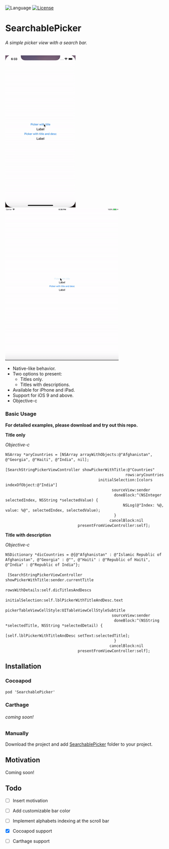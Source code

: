 
![Language](https://img.shields.io/badge/language-objective--c-blue.svg) [![License](https://img.shields.io/badge/license-MIT-green.svg?style=flat)](https://github.com/fastlane/produce/blob/master/LICENSE)
# SearchablePicker
###### A simple picker view with a search bar.
![Animation](demo-screens/demo-iphone.gif)    ![Animation](demo-screens/demo-ipad.gif)
* Native-like behavior. 
* Two options to present:
  * Titles only.
  * Titles with descriptions.
* Available for iPhone and iPad.
* Support for iOS 9 and above.
* Objective-c


### Basic Usage ##
**For detailed examples, please download and try out this repo.**

**Title only**

*Objective-c*
```obj-c
NSArray *aryCountries = [NSArray arrayWithObjects:@"Afghanistan", @"Georgia", @"Haiti", @"India", nil];

[SearchStringPickerViewController showPickerWithTitle:@"Countries"
                                                     rows:aryCountries
                                         initialSelection:[colors indexOfObject:@"India"]
                                               sourceView:sender
                                                doneBlock:^(NSInteger selectedIndex, NSString *selectedValue) {
                                                    NSLog(@"Index: %@, value: %@", selectedIndex, selectedValue);
                                                }
                                              cancelBlock:nil 
                                presentFromViewController:self];                                
```
**Title with description**

*Objective-c*
```obj-c
NSDictionary *dicCountries = @{@"Afghanistan" : @"Islamic Republic of Afghanistan", @"Georgia" : @"", @"Haiti" : @"Republic of Haiti", @"India" : @"Republic of India"};

 [SearchStringPickerViewController showPickerWithTitle:sender.currentTitle
                                          rowsWithDetails:self.dicTitlesAndDescs
                                         initialSelection:self.lblPickerWithTitleAndDesc.text
                                 pickerTableViewCellStyle:UITableViewCellStyleSubtitle
                                               sourceView:sender
                                                doneBlock:^(NSString *selectedTitle, NSString *selectedDetail) {
                                                    [self.lblPickerWithTitleAndDesc setText:selectedTitle];
                                                }
                                              cancelBlock:nil
                                presentFromViewController:self];
```
## Installation ##
### Cocoapod
`pod 'SearchablePicker'`

### Carthage
######  coming soon!

### Manually
Download the project and add [SearchablePicker](SearchablePicker/SearchablePicker) folder to your project.

## Motivation ##
Coming soon!

## Todo ##
- [ ] Insert motivation
- [ ] Add customizable bar color
- [ ] Implement alphabets indexing at the scroll bar
- [x] Cocoapod support
- [ ] Carthage support



